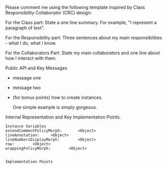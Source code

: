 Please comment me using the following template inspired by Class Responsibility Collaborator (CRC) design:For the Class part:  State a one line summary. For example, "I represent a paragraph of text".For the Responsibility part: Three sentences about my main responsibilities - what I do, what I know.For the Collaborators Part: State my main collaborators and one line about how I interact with them. Public API and Key Messages- message one   - message two - (for bonus points) how to create instances.   One simple example is simply gorgeous. Internal Representation and Key Implementation Points.    Instance Variables	extendCommentPolicyMorph:		<Object>	lineAnnotation:		<Object>	lineNumbersDisplayMorph:		<Object>	row:		<Object>	wrappingPolicyMorph:		<Object>    Implementation Points